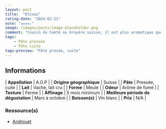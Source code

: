 ```yaml
---
layout: post
title:  "Etivaz"
rating-date: "2024-02-21"
note: "★★★★☆"
image: /images/posts/image-placeholder.png
comment: "Cousin du Comté ou Gruyère suisse, il est plus aromatique que la concurrence."
tags: 
    - Pâte pressée
    - Pâte cuite
tags-preview: "Pâte presée, cuite"
---
```


## Informations

| **Appellation** | A.O.P |
| **Origine géographique** | Suisse |
| **Pâte** | Pressée, cuite |
| **Lait** | Vache, lait cru |
| **Forme** | Meule |
| **Odeur** | Arôme de fumé |
| **Texture** | Ferme |
| **Affinage** | 5 mois minimum |
| **Meilleure période de dégustation** | Mars à octobre |
| **Boisson(s)** | Vin blanc |
| **Prix** | N/A |

### Ressource(s)
* [Androuet](https://androuet.com/Etivaz-705.html)
